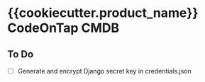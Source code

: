 # {{cookiecutter.product_name}} CodeOnTap CMDB

## To Do

- [ ] Generate and encrypt Django secret key in credentials.json